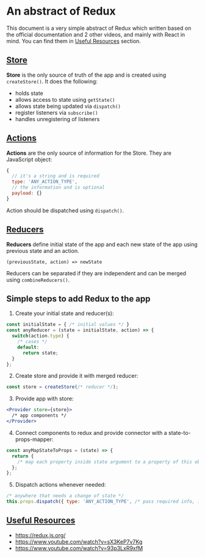# An abstract of Redux

This document is a very simple abstract of Redux which written based on the official documentation and 2 other videos, and mainly with React in mind. You can find them in [Useful Resources](#useful-resources) section.

## [Store](https://redux.js.org/basics/store)

**Store** is the only source of truth of the app and is created using `createStore()`. It does the following:
- holds state
- allows access to state using `getState()`
- allows state being updated via `dispatch()`
- register listeners via `subscribe()`
- handles unregistering of listeners

## [Actions](https://redux.js.org/basics/actions)

**Actions** are the only source of information for the Store. They are JavaScript object:
```javascript
{
  // it's a string and is required
  type: 'ANY_ACTION_TYPE',
  // the information and is optional
  payload: {}
}
```
Action should be dispatched using `dispatch()`.

## [Reducers](https://redux.js.org/basics/reducers)

**Reducers** define initial state of the app and each new state of the app using previous state and an action.

`(previousState, action) => newState`

Reducers can be separated if they are independent and can be merged using `combineReducers()`.


## Simple steps to add Redux to the app

1. Create your initial state and reducer(s):
```javascript
const initialState = { /* initial values */ }
const anyReducer = (state = initialState, action) => {
  switch(action.type) {
    /* cases */
    default:
      return state;
  }
};
```
2. Create store and provide it with merged reducer:
```javascript
const store = createStore(/* reducer */);
```
3. Provide app with store:
```jsx
<Provider store={store}>
  /* app components */
</Provider>
```
4. Connect components to redux and provide connector with a state-to-props-mapper:
```javascript
const anyMapStateToProps = (state) => {
  return {
    /* map each property inside state argument to a property of this object */
  };
};
```
5. Dispatch actions whenever needed:
```javascript
/* anywhere that needs a change of state */
this.props.dispatch({ type: 'ANY_ACTION_TYPE', /* pass required info, if any */ })
```

## [Useful Resources](#useful-resources)
- https://redux.js.org/
- https://www.youtube.com/watch?v=sX3KeP7v7Kg
- https://www.youtube.com/watch?v=93p3LxR9xfM
